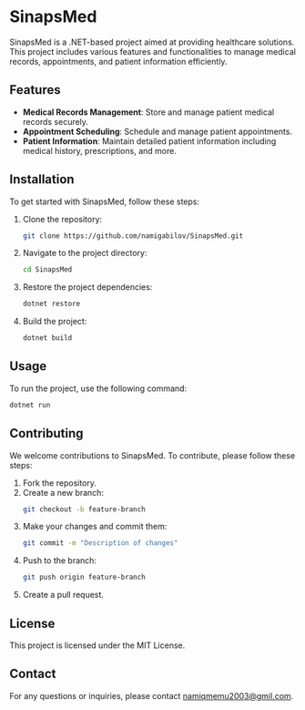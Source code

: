 # SinapsMed

SinapsMed is a .NET-based project aimed at providing healthcare solutions. This project includes various features and functionalities to manage medical records, appointments, and patient information efficiently.

## Features

- **Medical Records Management**: Store and manage patient medical records securely.
- **Appointment Scheduling**: Schedule and manage patient appointments.
- **Patient Information**: Maintain detailed patient information including medical history, prescriptions, and more.

## Installation

To get started with SinapsMed, follow these steps:

1. Clone the repository:
    ```bash
    git clone https://github.com/namigabilov/SinapsMed.git
    ```
2. Navigate to the project directory:
    ```bash
    cd SinapsMed
    ```
3. Restore the project dependencies:
    ```bash
    dotnet restore
    ```
4. Build the project:
    ```bash
    dotnet build
    ```

## Usage

To run the project, use the following command:
```bash
dotnet run
```

## Contributing

We welcome contributions to SinapsMed. To contribute, please follow these steps:

1. Fork the repository.
2. Create a new branch:
    ```bash
    git checkout -b feature-branch
    ```
3. Make your changes and commit them:
    ```bash
    git commit -m "Description of changes"
    ```
4. Push to the branch:
    ```bash
    git push origin feature-branch
    ```
5. Create a pull request.

## License

This project is licensed under the MIT License.

## Contact

For any questions or inquiries, please contact namiqmemu2003@gmil.com.
